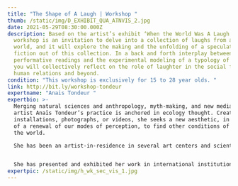 ```yaml
---
title: "The Shape of A Laugh | Workshop "
thumb: /static/img/D_EXHIBIT_QUA_ATNVIS_2.jpg
date: 2021-05-29T08:30:00.000Z
description: Based on the artist’s exhibit ‘When the World Was A Laugh’, this
  workshop is an invitation to delve into a collection of laughs from across the
  world, and it will explore the making and the unfolding of a speculative
  fiction out of this collection. In a back and forth interplay between
  performative readings and the experimental modeling of a typology of laughs,
  you will collectively reflect on the role of laughter in the social fabric of
  human relations and beyond.
condition: "This workshop is exclusively for 15 to 28 year olds. "
link: http://bit.ly/workshop-tondeur
expertname: "Anais Tondeur "
expertbio: >-
  Merging natural sciences and anthropology, myth-making, and new media, visual
  artist Anaïs Tondeur’s practice is anchored in ecology thought. Creating
  installations, photographs, or videos, she seeks a new aesthetic, in the sense
  of a renewal of our modes of perception, to find other conditions of being in
  the world. 

  She has been an artist-in-residence in several art centers and scientific laboratories, which include LeCentQuatre-Grand Paris Express (2018-19), Artlink (Ireland, 2019), the Museum of Arts et Métiers (Paris, 2018-17), and the National Centre for Space Studies (CNES, Paris, 2016).


  She has presented and exhibited her work in international institutions such as the Center Pompidou (Paris), La Gaîté Lyrique (Paris), Serpentines Galleries (London), Bozar (Brussels), and Biennale Di Venezia, (Lieux Infinis). 
expertpic: /static/img/h_wk_sec_vis_1.jpg
---
```

